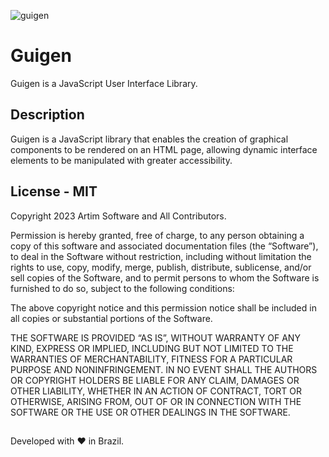 ![guigen](https://ik.imagekit.io/artim/banner.png?updatedAt=1685589305481)

# Guigen

Guigen is a JavaScript User Interface Library.

## Description

Guigen is a JavaScript library that enables the creation of graphical components to be rendered on an HTML page, allowing dynamic interface elements to be manipulated with greater accessibility.

## License - MIT

Copyright 2023 Artim Software and All Contributors.

Permission is hereby granted, free of charge, to any person obtaining a copy of this software and associated documentation files (the “Software”), to deal in the Software without restriction, including without limitation the rights to use, copy, modify, merge, publish, distribute, sublicense, and/or sell copies of the Software, and to permit persons to whom the Software is furnished to do so, subject to the following conditions:

The above copyright notice and this permission notice shall be included in all copies or substantial portions of the Software.

THE SOFTWARE IS PROVIDED “AS IS”, WITHOUT WARRANTY OF ANY KIND, EXPRESS OR IMPLIED, INCLUDING BUT NOT LIMITED TO THE WARRANTIES OF MERCHANTABILITY, FITNESS FOR A PARTICULAR PURPOSE AND NONINFRINGEMENT. IN NO EVENT SHALL THE AUTHORS OR COPYRIGHT HOLDERS BE LIABLE FOR ANY CLAIM, DAMAGES OR OTHER LIABILITY, WHETHER IN AN ACTION OF CONTRACT, TORT OR OTHERWISE, ARISING FROM, OUT OF OR IN CONNECTION WITH THE SOFTWARE OR THE USE OR OTHER DEALINGS IN THE SOFTWARE.

##

Developed with ❤️ in Brazil.

